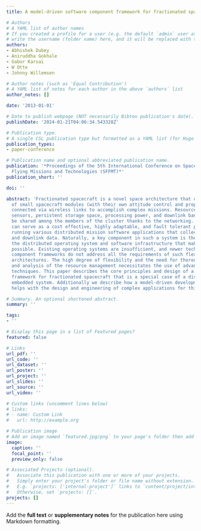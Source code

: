 ```yaml
---
title: A model-driven software component framework for fractionated spacecraft

# Authors
# A YAML list of author names
# If you created a profile for a user (e.g. the default `admin` user at `content/authors/admin/`), 
# write the username (folder name) here, and it will be replaced with their full name and linked to their profile.
authors:
- Abhishek Dubey
- Aniruddha Gokhale
- Gabor Karsai
- W Otte
- Johnny Willemsen

# Author notes (such as 'Equal Contribution')
# A YAML list of notes for each author in the above `authors` list
author_notes: []

date: '2013-01-01'

# Date to publish webpage (NOT necessarily Bibtex publication's date).
publishDate: '2024-01-21T04:06:34.543328Z'

# Publication type.
# A single CSL publication type but formatted as a YAML list (for Hugo requirements).
publication_types:
- paper-conference

# Publication name and optional abbreviated publication name.
publication: '*Proceedings of the 5th International Conference on Spacecraft Formation
  Flying Missions and Technologies (SFFMT)*'
publication_short: ''

doi: ''

abstract: 'Fractionated spacecraft is a novel space architecture that uses a cluster
  of small spacecraft modules (with their own attitude control and propulsion systems)
  connected via wireless links to accomplish complex missions. Resources, such as
  sensors, persistent storage space, processing power, and downlink bandwidth can
  be shared among the members of the cluster thanks to the networking. Such spacecraft
  can serve as a cost effective, highly adaptable, and fault tolerant platform for
  running various distributed mission software applications that collect, process,
  and downlink data. Naturally, a key component in such a system is the software platform:
  the distributed operating system and software infrastructure that makes such applications
  possible. Existing operating systems are insufficient, and newer technologies like
  component frameworks do not address all the requirements of such flexible space
  architectures. The high degree of flexibility and the need for thorough planning
  and analysis of the resource management necessitates the use of advanced development
  techniques. This paper describes the core principles and design of a software component
  framework for fractionated spacecraft that is a special case of a distributed real-time
  embedded system. Additionally we describe how a model-driven development environment
  helps with the design and engineering of complex applications for this platform. '

# Summary. An optional shortened abstract.
summary: ''

tags:
- ''

# Display this page in a list of Featured pages?
featured: false

# Links
url_pdf: ''
url_code: ''
url_dataset: ''
url_poster: ''
url_project: ''
url_slides: ''
url_source: ''
url_video: ''

# Custom links (uncomment lines below)
# links:
# - name: Custom Link
#   url: http://example.org

# Publication image
# Add an image named `featured.jpg/png` to your page's folder then add a caption below.
image:
  caption: ''
  focal_point: ''
  preview_only: false

# Associated Projects (optional).
#   Associate this publication with one or more of your projects.
#   Simply enter your project's folder or file name without extension.
#   E.g. `projects: ['internal-project']` links to `content/project/internal-project/index.md`.
#   Otherwise, set `projects: []`.
projects: []
---
```


Add the **full text** or **supplementary notes** for the publication here using Markdown formatting.

